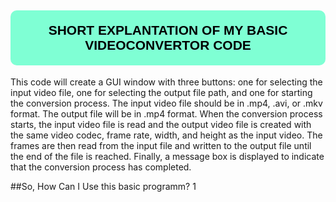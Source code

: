 <h2 style="
    background-color:aquamarine;
    color: black;
    padding: 20px;
    border-radius:10px;
    text-align: center;
    font-family: 'Franklin Gothic Medium', 'Arial Narrow', Arial, sans-serif;
    text-transform: uppercase;">Short Explantation of My basic VideoConvertor Code</h2>
  
This code will create a GUI window with three buttons: one for selecting the input video file, 
one for selecting the output file path, and one for starting the conversion process.
The input video file should be in .mp4, .avi, or .mkv format. The output file will be in .mp4 format.
When the conversion process starts, the input video file is read and the output video file is created with
the same video codec, frame rate, width, and height as the input video. The frames are then read from the input
file and written to the output file until the end of the file is reached.
Finally, a message box is displayed
to indicate that the conversion process has completed.


##So, How Can I Use this basic programm?
1
